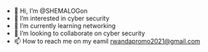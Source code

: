 - 👋 Hi, I’m @SHEMALOGon
- 👀 I’m interested in cyber security
- 🌱 I’m currently learning networking
- 💞️ I’m looking to collaborate on cyber security
- 📫 How to reach me on my eamil rwandapromo2021@gmail.com

<!---
SHEMALOGAN/SHEMALOGAN is a ✨ special ✨ repository because its `README.md` (this file) appears on your GitHub profile.
You can click the Preview link to take a look at your changes.
--->

